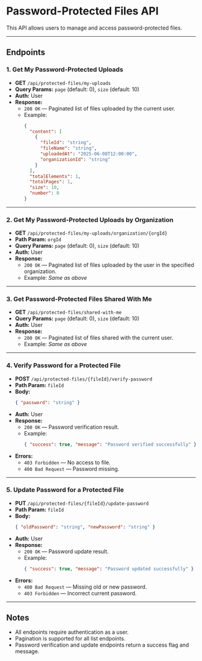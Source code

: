 # Password-Protected Files API

This API allows users to manage and access password-protected files.

---

## Endpoints

### 1. Get My Password-Protected Uploads
- **GET** `/api/protected-files/my-uploads`
- **Query Params:** `page` (default: 0), `size` (default: 10)
- **Auth:** User
- **Response:**
  - `200 OK` — Paginated list of files uploaded by the current user.
  - Example:
    ```json
    {
      "content": [
        {
          "fileId": "string",
          "fileName": "string",
          "uploadedAt": "2025-06-08T12:00:00",
          "organizationId": "string"
        }
      ],
      "totalElements": 1,
      "totalPages": 1,
      "size": 10,
      "number": 0
    }
    ```

---

### 2. Get My Password-Protected Uploads by Organization
- **GET** `/api/protected-files/my-uploads/organization/{orgId}`
- **Path Param:** `orgId`
- **Query Params:** `page` (default: 0), `size` (default: 10)
- **Auth:** User
- **Response:**
  - `200 OK` — Paginated list of files uploaded by the user in the specified organization.
  - Example: _Same as above_

---

### 3. Get Password-Protected Files Shared With Me
- **GET** `/api/protected-files/shared-with-me`
- **Query Params:** `page` (default: 0), `size` (default: 10)
- **Auth:** User
- **Response:**
  - `200 OK` — Paginated list of files shared with the current user.
  - Example: _Same as above_

---

### 4. Verify Password for a Protected File
- **POST** `/api/protected-files/{fileId}/verify-password`
- **Path Param:** `fileId`
- **Body:**
  ```json
  { "password": "string" }
  ```
- **Auth:** User
- **Response:**
  - `200 OK` — Password verification result.
  - Example:
    ```json
    { "success": true, "message": "Password verified successfully" }
    ```
- **Errors:**
  - `403 Forbidden` — No access to file.
  - `400 Bad Request` — Password missing.

---

### 5. Update Password for a Protected File
- **PUT** `/api/protected-files/{fileId}/update-password`
- **Path Param:** `fileId`
- **Body:**
  ```json
  { "oldPassword": "string", "newPassword": "string" }
  ```
- **Auth:** User
- **Response:**
  - `200 OK` — Password update result.
  - Example:
    ```json
    { "success": true, "message": "Password updated successfully" }
    ```
- **Errors:**
  - `400 Bad Request` — Missing old or new password.
  - `403 Forbidden` — Incorrect current password.

---

## Notes
- All endpoints require authentication as a user.
- Pagination is supported for all list endpoints.
- Password verification and update endpoints return a success flag and message.
